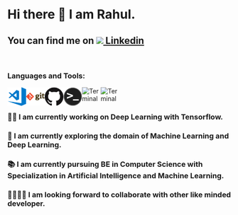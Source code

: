 # Hi there 👋 I am Rahul.


## You can find me on [![ ](https://i.stack.imgur.com/gVE0j.png) Linkedin](https://www.linkedin.com/in/rahuljana-4/)


<br />

### Languages and Tools:

<img align="left" alt="Visual Studio Code" width="42px" src="https://raw.githubusercontent.com/github/explore/80688e429a7d4ef2fca1e82350fe8e3517d3494d/topics/visual-studio-code/visual-studio-code.png" />

<img align="left" alt="Git" width="42px" src="https://raw.githubusercontent.com/github/explore/80688e429a7d4ef2fca1e82350fe8e3517d3494d/topics/git/git.png" />

<img align="left" alt="GitHub" width="42px" src="https://raw.githubusercontent.com/github/explore/78df643247d429f6cc873026c0622819ad797942/topics/github/github.png"/>

<img align="left" alt="Terminal" width="42px" src="https://raw.githubusercontent.com/github/explore/80688e429a7d4ef2fca1e82350fe8e3517d3494d/topics/terminal/terminal.png" />

<img align="left" alt="Terminal" width="42px" src="https://www.google.com/url?sa=i&url=https%3A%2F%2Fwww.cleanpng.com%2Fpng-tensorflow-artificial-intelligence-brand-logo-lear-6103656%2F&psig=AOvVaw2Q6W2e3Od7Rr7ILhiS8lG2&ust=1619539916195000&source=images&cd=vfe&ved=0CAIQjRxqFwoTCMjI78OmnPACFQAAAAAdAAAAABAD" />

<img align="left" alt="Terminal" width="42px" src="https://www.google.com/url?sa=i&url=https%3A%2F%2Fwww.cleanpng.com%2Fpng-tensorflow-artificial-intelligence-brand-logo-lear-6103656%2F&psig=AOvVaw2Q6W2e3Od7Rr7ILhiS8lG2&ust=1619539916195000&source=images&cd=vfe&ved=0CAIQjRxqFwoTCMjI78OmnPACFQAAAAAdAAAAABAD" />
<br />
<br />



### 💪🏼 I am currently working on Deep Learning with Tensorflow.
### 🔭 I am currently exploring the domain of Machine Learning and Deep Learning.
### 📚 I am currently pursuing BE in Computer Science with Specialization in Artificial Intelligence and Machine Learning.
### 🤜🏼🤛🏼 I am looking forward to collaborate with other like minded developer.
